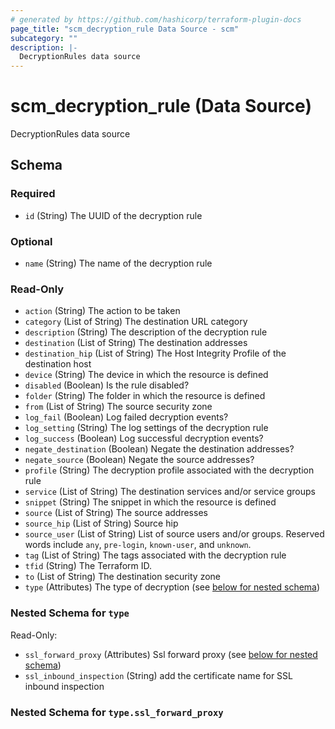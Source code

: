 ```yaml
---
# generated by https://github.com/hashicorp/terraform-plugin-docs
page_title: "scm_decryption_rule Data Source - scm"
subcategory: ""
description: |-
  DecryptionRules data source
---
```


# scm_decryption_rule (Data Source)

DecryptionRules data source



<!-- schema generated by tfplugindocs -->
## Schema

### Required

- `id` (String) The UUID of the decryption rule

### Optional

- `name` (String) The name of the decryption rule

### Read-Only

- `action` (String) The action to be taken
- `category` (List of String) The destination URL category
- `description` (String) The description of the decryption rule
- `destination` (List of String) The destination addresses
- `destination_hip` (List of String) The Host Integrity Profile of the destination host
- `device` (String) The device in which the resource is defined
- `disabled` (Boolean) Is the rule disabled?
- `folder` (String) The folder in which the resource is defined
- `from` (List of String) The source security zone
- `log_fail` (Boolean) Log failed decryption events?
- `log_setting` (String) The log settings of the decryption rule
- `log_success` (Boolean) Log successful decryption events?
- `negate_destination` (Boolean) Negate the destination addresses?
- `negate_source` (Boolean) Negate the source addresses?
- `profile` (String) The decryption profile associated with the decryption rule
- `service` (List of String) The destination services and/or service groups
- `snippet` (String) The snippet in which the resource is defined
- `source` (List of String) The source addresses
- `source_hip` (List of String) Source hip
- `source_user` (List of String) List of source users and/or groups.  Reserved words include `any`, `pre-login`, `known-user`, and `unknown`.
- `tag` (List of String) The tags associated with the decryption rule
- `tfid` (String) The Terraform ID.
- `to` (List of String) The destination security zone
- `type` (Attributes) The type of decryption (see [below for nested schema](#nestedatt--type))

<a id="nestedatt--type"></a>
### Nested Schema for `type`

Read-Only:

- `ssl_forward_proxy` (Attributes) Ssl forward proxy (see [below for nested schema](#nestedatt--type--ssl_forward_proxy))
- `ssl_inbound_inspection` (String) add the certificate name for SSL inbound inspection

<a id="nestedatt--type--ssl_forward_proxy"></a>
### Nested Schema for `type.ssl_forward_proxy`
